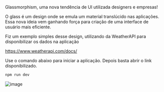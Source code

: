 Glassmorphism, uma nova tendência de UI utilizada designers e empresas!

O glass é um design onde se emula um material translúcido nas aplicações. Essa nova ideia vem ganhando força para criação de uma interface de usuário mais eficiente.



Fiz um exemplo simples desse design, utilizando da WeatherAPI para disponibilizar os dados na aplicação

https://www.weatherapi.com/docs/


Use o comando abaixo para iniciar a aplicação. Depois basta abrir o link disponibilizado.
```bash
npm run dev
```
![image](https://github.com/andrempacini/glass-lab/assets/69876703/cb7a635b-6e29-423c-a113-e6bac0422c4b)

